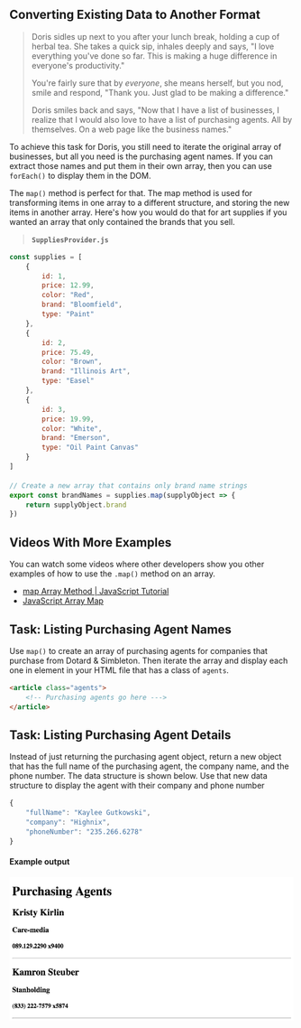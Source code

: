 ## Converting Existing Data to Another Format

> Doris sidles up next to you after your lunch break, holding a cup of herbal tea. She takes a quick sip, inhales deeply and says, "I love everything you've done so far. This is making a huge difference in everyone's productivity."
>
> You're fairly sure that by _everyone_, she means herself, but you nod, smile and respond, "Thank you. Just glad to be making a difference."
>
> Doris smiles back and says, "Now that I have a list of businesses, I realize that I would also love to have a list of purchasing agents. All by themselves. On a web page like the business names."

To achieve this task for Doris, you still need to iterate the original array of businesses, but all you need is the purchasing agent names. If you can extract those names and put them in their own array, then you can use `forEach()` to display them in the DOM.

The `map()` method is perfect for that. The map method is used for transforming items in one array to a different structure, and storing the new items in another array. Here's how you would do that for art supplies if you wanted an array that only contained the brands that you sell.

> **`SuppliesProvider.js`**

```js
const supplies = [
    {
        id: 1,
        price: 12.99,
        color: "Red",
        brand: "Bloomfield",
        type: "Paint"
    },
    {
        id: 2,
        price: 75.49,
        color: "Brown",
        brand: "Illinois Art",
        type: "Easel"
    },
    {
        id: 3,
        price: 19.99,
        color: "White",
        brand: "Emerson",
        type: "Oil Paint Canvas"
    }
]

// Create a new array that contains only brand name strings
export const brandNames = supplies.map(supplyObject => {
    return supplyObject.brand
})
```

## Videos With More Examples

You can watch some videos where other developers show you other examples of how to use the `.map()` method on an array.

* [map Array Method | JavaScript Tutorial](https://www.youtube.com/watch?v=P4RAFdZDn3M)
* [JavaScript Array Map](https://www.youtube.com/watch?v=G3BS3sh3D8Q)

## Task: Listing Purchasing Agent Names

Use `map()` to create an array of purchasing agents for companies that purchase from Dotard &amp; Simbleton. Then iterate the array and display each one in element in your HTML file that has a class of `agents`.

```html
<article class="agents">
    <!-- Purchasing agents go here --->
</article>
```

## Task: Listing Purchasing Agent Details

Instead of just returning the purchasing agent object, return a new object that has the full name of the purchasing agent, the company name, and the phone number. The data structure is shown below. Use that new data structure to display the agent with their company and phone number

```js
{
    "fullName": "Kaylee Gutkowski",
    "company": "Highnix",
    "phoneNumber": "235.266.6278"
}
```

#### Example output

![list of agents](./images/dotard-simbleton-agent-list.png)





